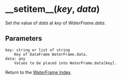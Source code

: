 # \_\_setitem\_\_(*key*, *data*)

Set the value of *data* at *key* of *WaterFrame.data*.

## Parameters

    key: string or list of string
        Key of DataFrame WaterFrame.data.
    data: any
        Values to be placed into WaterFrame.data[key].

Return to the [WaterFrame Index](index_waterframe.md).

